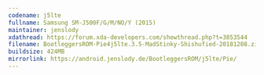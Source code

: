 ```yaml
---
codename: j5lte
fullname: Samsung SM-J500F/G/M/NO/Y (2015)
maintainer: jenslody
xdathread: https://forum.xda-developers.com/showthread.php?t=3853544
filename: BootleggersROM-Pie4j5lte.3.5-MadStinky-Shishufied-20181208.zip
buildsize: 424MB
mirrorlink: https://android.jenslody.de/BootleggersROM/j5lte/Pie/
---
```


